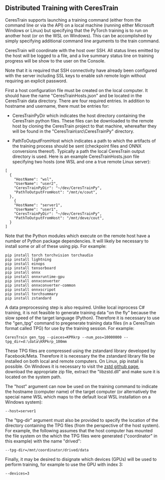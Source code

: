 ## Distributed Training with CeresTrain

CeresTrain supports launching a training command (either from the command line or via the API) on a local machine (running either Microsoft Windows or Linux) but specifying that the PyTorch training is to run on another host (or on the WSL on Windows). This can be accomplished by simply specifying additional command line arguments to the train command.

CeresTrain will coordinate with the host over SSH. All status lines emitted by the host will be logged to a file, and a live summary status line on training progress will be show to the user on the Console. 

Note that it is required that SSH connectivity have already been configured with the server including SSL keys to enable ssh remote login without requiring an explicit password.

First a host configuration file must be created on the local computer. It should have the name "CeresTrainHosts.json" and be located in the CeresTrain data directory. There are four required entries. In addition to hostname and username, there must be entries for:
* CeresTrainPyDir which indicates the host directory containing the CeresTrain python files. These files can be downloaded to the remote host by cloning the CeresTrain project to that machine, whereafter they will be found in the "CeresTrain\src\CeresTrainPy" directory. 

* PathToOutputFromHost which indicates a path to which the artifacts of the training process should be sent (checkpoint files and ONNX conversions thereof). Typically a path the local CeresTrain output directory is used. Here is an example CeresTrainHosts.json file specifying two hosts (one WSL and one a true remote Linux server):
```
[
  {
    "HostName": "wsl",
    "UserName": "user2",
    "CeresTrainPyDir": "~/dev/CeresTrainPy",
    "PathToOutputFromHost": "/mnt/e/cout",
  },
    {
    "HostName": "server1",
    "UserName": "user1",
    "CeresTrainPyDir": "~/dev/CeresTrainPy",
    "PathToOutputFromHost": "/mnt/deve/cout",
  }
]
``` 

Note that the Python modules which execute on the remote host have a number of Python package dependencies. It will likely be necessary to install some or all of these using pip. For example:
```
pip install torch torchvision torchaudio
pip install lightning
pip install einops
pip install tensorboard
pip install onnx
pip install onnxruntime-gpu
pip install onnxconverter
pip install onnxconverter-common
pip install onnxscripot
pip install torchsummary
pip install zstandard
```

A data preprocessing step is also required. Unlike local inprocess C# training, it is not feasible  to generate training data "on the fly" because the slow speed of the target language (Python). Therefore it is necessary to use the "gen_tpg" command to pregenerate training data files (in a CeresTrain format called TPG) for use by the training session. For example:

```
CeresTrain gen_tpg --pieces=KPRkrp --num_pos=10000000 --tpg_dir=d:\data\KRPkrp_100mm
```

These TPG files are compressed using the zstandard library developed by Facebook/Meta. Therefore it is necessary the the zstandard library file be installed on both local and remote computers. On Linux, pip install is possible. On Windows it is necessary to visit the [zstd github page](https://github.com/facebook/zstd), download the appropriate zip file, extract the "libzstd.dll" and make sure it is located on the system path.

The "host" argument can now be used on the training command to indicate the hostname (computer name) of the target computer (or alternatively the special name WSL which maps to the default local WSL installation on a Windows system):
```
--host=server1
```

The "tpg-dir" argument must also be provided to specify the location of the directory containing the TPG files (from the perspective of the host system). For example, the following assumes that the host computer has mounted the file system on the which the TPG files were generated ("coordinator" in this example) with the name "drived":
```
--tpg-dir=/mnt/coordinator/drived/data
```

Finally, it may be desired to disignate which devices (GPUs) will be used to perform training, for example to use the GPU with index 3:
```
--devices=3
```

